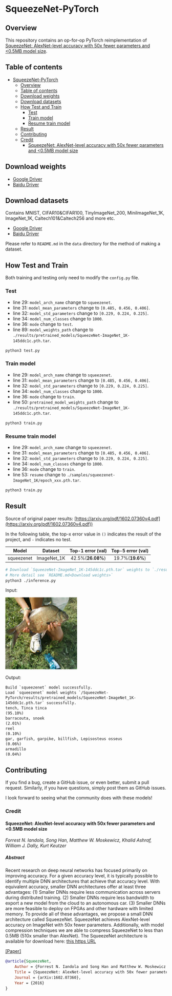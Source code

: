 # SqueezeNet-PyTorch

## Overview

This repository contains an op-for-op PyTorch reimplementation of [SqueezeNet: AlexNet-level accuracy with 50x fewer parameters and <0.5MB model size](https://arxiv.org/pdf/1602.07360v4.pdf).

## Table of contents

- [SqueezeNet-PyTorch](#squeezenet-pytorch)
    - [Overview](#overview)
    - [Table of contents](#table-of-contents)
    - [Download weights](#download-weights)
    - [Download datasets](#download-datasets)
    - [How Test and Train](#how-test-and-train)
        - [Test](#test)
        - [Train model](#train-model)
        - [Resume train model](#resume-train-model)
    - [Result](#result)
    - [Contributing](#contributing)
    - [Credit](#credit)
        - [SqueezeNet: AlexNet-level accuracy with 50x fewer parameters and <0.5MB model size](#squeezenet-alexnet-level-accuracy-with-50x-fewer-parameters-and-05mb-model-size)

## Download weights

- [Google Driver](https://drive.google.com/drive/folders/17ju2HN7Y6pyPK2CC_AqnAfTOe9_3hCQ8?usp=sharing)
- [Baidu Driver](https://pan.baidu.com/s/1yNs4rqIb004-NKEdKBJtYg?pwd=llot)

## Download datasets

Contains MNIST, CIFAR10&CIFAR100, TinyImageNet_200, MiniImageNet_1K, ImageNet_1K, Caltech101&Caltech256 and more etc.

- [Google Driver](https://drive.google.com/drive/folders/1f-NSpZc07Qlzhgi6EbBEI1wTkN1MxPbQ?usp=sharing)
- [Baidu Driver](https://pan.baidu.com/s/1arNM38vhDT7p4jKeD4sqwA?pwd=llot)

Please refer to `README.md` in the `data` directory for the method of making a dataset.

## How Test and Train

Both training and testing only need to modify the `config.py` file.

### Test

- line 29: `model_arch_name` change to `squeezenet`.
- line 31: `model_mean_parameters` change to `[0.485, 0.456, 0.406]`.
- line 32: `model_std_parameters` change to `[0.229, 0.224, 0.225]`.
- line 34: `model_num_classes` change to `1000`.
- line 36: `mode` change to `test`.
- line 89: `model_weights_path` change to `./results/pretrained_models/SqueezeNet-ImageNet_1K-145ddc1c.pth.tar`.

```bash
python3 test.py
```

### Train model

- line 29: `model_arch_name` change to `squeezenet`.
- line 31: `model_mean_parameters` change to `[0.485, 0.456, 0.406]`.
- line 32: `model_std_parameters` change to `[0.229, 0.224, 0.225]`.
- line 34: `model_num_classes` change to `1000`.
- line 36: `mode` change to `train`.
- line 50: `pretrained_model_weights_path` change to `./results/pretrained_models/SqueezeNet-ImageNet_1K-145ddc1c.pth.tar`.

```bash
python3 train.py
```

### Resume train model

- line 29: `model_arch_name` change to `squeezenet`.
- line 31: `model_mean_parameters` change to `[0.485, 0.456, 0.406]`.
- line 32: `model_std_parameters` change to `[0.229, 0.224, 0.225]`.
- line 34: `model_num_classes` change to `1000`.
- line 36: `mode` change to `train`.
- line 53: `resume` change to `./samples/squeezenet-ImageNet_1K/epoch_xxx.pth.tar`.

```bash
python3 train.py
```

## Result

Source of original paper results: [https://arxiv.org/pdf/1602.07360v4.pdf](https://arxiv.org/pdf/1602.07360v4.pdf))

In the following table, the top-x error value in `()` indicates the result of the project, and `-` indicates no test.

|         Model          |   Dataset   | Top-1 error (val) | Top-5 error (val) |
|:----------------------:|:-----------:|:-----------------:|:-----------------:|
|       squeezenet       | ImageNet_1K | 42.5%(**26.08%**) | 19.7%(**19.6%**)  |

```bash
# Download `SqueezeNet-ImageNet_1K-145ddc1c.pth.tar` weights to `./results/pretrained_models`
# More detail see `README.md<Download weights>`
python3 ./inference.py 
```

Input:

<span align="center"><img width="224" height="224" src="figure/n01440764_36.JPEG"/></span>

Output:

```text
Build `squeezenet` model successfully.
Load `squeezenet` model weights `/SqueezeNet-PyTorch/results/pretrained_models/SqueezeNet-ImageNet_1K-145ddc1c.pth.tar` successfully.
tench, Tinca tinca                                                          (95.10%)
barracouta, snoek                                                           (2.01%)
reel                                                                        (0.10%)
gar, garfish, garpike, billfish, Lepisosteus osseus                         (0.06%)
armadillo                                                                   (0.04%)
```

## Contributing

If you find a bug, create a GitHub issue, or even better, submit a pull request. Similarly, if you have questions,
simply post them as GitHub issues.

I look forward to seeing what the community does with these models!

### Credit

#### SqueezeNet: AlexNet-level accuracy with 50x fewer parameters and <0.5MB model size

*Forrest N. Iandola, Song Han, Matthew W. Moskewicz, Khalid Ashraf, William J. Dally, Kurt Keutzer*

##### Abstract

Recent research on deep neural networks has focused primarily on improving accuracy. For a given accuracy level, it is
typically possible to identify multiple DNN architectures that achieve that accuracy level. With equivalent accuracy,
smaller DNN architectures offer at least three advantages: (1) Smaller DNNs require less communication across servers
during distributed training. (2) Smaller DNNs require less bandwidth to export a new model from the cloud to an
autonomous car. (3) Smaller DNNs are more feasible to deploy on FPGAs and other hardware with limited memory. To provide
all of these advantages, we propose a small DNN architecture called SqueezeNet. SqueezeNet achieves AlexNet-level
accuracy on ImageNet with 50x fewer parameters. Additionally, with model compression techniques we are able to compress
SqueezeNet to less than 0.5MB (510x smaller than AlexNet).
The SqueezeNet architecture is available for download here: [this https URL](https://github.com/DeepScale/SqueezeNet)

[[Paper]](https://arxiv.org/pdf/1602.07360v4.pdf)

```bibtex
@article{SqueezeNet,
    Author = {Forrest N. Iandola and Song Han and Matthew W. Moskewicz and Khalid Ashraf and William J. Dally and Kurt Keutzer},
    Title = {SqueezeNet: AlexNet-level accuracy with 50x fewer parameters and $<$0.5MB model size},
    Journal = {arXiv:1602.07360},
    Year = {2016}
}
```
